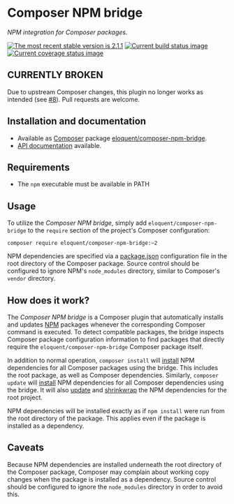 # Composer NPM bridge

*NPM integration for Composer packages.*

[![The most recent stable version is 2.1.1][version-image]][Semantic versioning]
[![Current build status image][build-image]][Current build status]
[![Current coverage status image][coverage-image]][Current coverage status]

## CURRENTLY BROKEN

Due to upstream Composer changes, this plugin no longer works as intended (see
[#8](https://github.com/eloquent/composer-npm-bridge/issues/8)). Pull requests
are welcome.

## Installation and documentation

* Available as [Composer] package [eloquent/composer-npm-bridge].
* [API documentation] available.

## Requirements

* The `npm` executable must be available in PATH

## Usage

To utilize the *Composer NPM bridge*, simply add `eloquent/composer-npm-bridge`
to the `require` section of the project's Composer configuration:

    composer require eloquent/composer-npm-bridge:~2

NPM dependencies are specified via a [package.json] configuration file in the
root directory of the Composer package. Source control should be configured to
ignore NPM's `node_modules` directory, similar to Composer's `vendor` directory.

## How does it work?

The *Composer NPM bridge* is a Composer plugin that automatically installs and
updates [NPM] packages whenever the corresponding Composer command is executed.
To detect compatible packages, the bridge inspects Composer package
configuration information to find packages that directly require the
`eloquent/composer-npm-bridge` Composer package itself.

In addition to normal operation, `composer install` will [install] NPM
dependencies for all Composer packages using the bridge. This includes the root
package, as well as Composer dependencies. Similarly, `composer update` will
[install] NPM dependencies for all Composer dependencies using the bridge. It
will also [update] and [shrinkwrap] the NPM dependencies for the root project.

NPM dependencies will be installed exactly as if `npm install` were run from the
root directory of the package. This applies even if the package is installed as
a dependency.

## Caveats

Because NPM dependencies are installed underneath the root directory of the
Composer package, Composer may complain about working copy changes when the
package is installed as a dependency. Source control should be configured to
ignore the `node_modules` directory in order to avoid this.

<!-- References -->

[install]: https://npmjs.org/doc/install.html
[NPM]: https://npmjs.org/
[package.json]: https://npmjs.org/doc/json.html
[shrinkwrap]: https://npmjs.org/doc/shrinkwrap.html
[update]: https://npmjs.org/doc/update.html

[API documentation]: http://lqnt.co/composer-npm-bridge/artifacts/documentation/api/
[Composer]: http://getcomposer.org/
[build-image]: http://img.shields.io/travis/eloquent/composer-npm-bridge/develop.svg "Current build status for the develop branch"
[Current build status]: https://travis-ci.org/eloquent/composer-npm-bridge
[coverage-image]: http://img.shields.io/coveralls/eloquent/composer-npm-bridge/develop.svg "Current test coverage for the develop branch"
[Current coverage status]: https://coveralls.io/r/eloquent/composer-npm-bridge
[eloquent/composer-npm-bridge]: https://packagist.org/packages/eloquent/composer-npm-bridge
[Semantic versioning]: http://semver.org/
[version-image]: http://img.shields.io/:semver-2.1.1-brightgreen.svg "This project uses semantic versioning"
